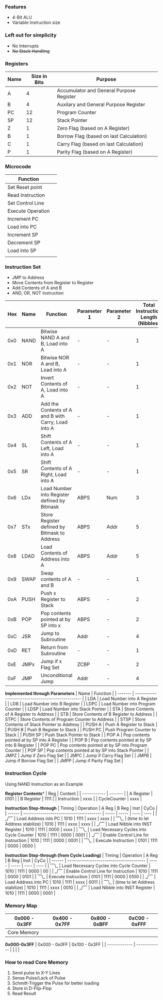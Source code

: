 ### Features
- 4-Bit ALU
- Variable Instruction size

### Left out for simplicity
- No Interrupts 
- ~~No Stack Handling~~

### Registers

| Name | Size in Bits | Purpose                                  |
| ---- | ------------ | ---------------------------------------- |
| A    | 4            | Accumulator and General Purpose Register |
| B    | 4            | Auxilary and General Purpose Register    |
| PC   | 12           | Program Counter                          |
| SP   | 12           | Stack Pointer                            |
| Z    | 1            | Zero Flag (based on A Register)          |
| B    | 1            | Borrow Flag (based on last Calculation)  | 
| C    | 1            | Carry Flag (based on last Calculation)   |
| P    | 1            | Parity Flag (based on A Register)        |

### Microcode
| Function          |     |
| ----------------- | --- |
| Set Reset point   |     |
| Read Instruction  |     |
| Set Control Line  |     |
| Execute Operation |     |
| Increment PC      |     |
| Load into PC      |     |
| Increment SP      |     |
| Decrement SP      |     |
| Load into SP      |     |
|                   |     |

### Instruction Set
- JMP to Address
- Move Contents from Register to Register
- Add Contents of A and B
- AND, OR, NOT Instruction

| Hex | Name | Function                                            | Parameter 1 | Parameter 2 | Total Instruction Length (Nibbles) | Cyclces | 
| --- | ---- | --------------------------------------------------- | ----------- | ----------- | ---------------------------------- | ------- |
| 0x0 | NAND | Bitwise NAND A and B, Load into A                   | -           | -           | 1                                  |         |
| 0x1 | NOR  | Bitwise NOR A and B, Load into A                    | -           | -           | 1                                  |         |
| 0x2 | NOT  | Invert Contents of A, Load into A                   | -           | -           | 1                                  |         |
| 0x3 | ADD  | Add the Contents of A and B with Carry, Load into A | -           | -           | 1                                  |         |
| 0x4 | SL   | Shift Contents of A Left, Load into A               | -           | -           | 1                                  |         |
| 0x5 | SR   | Shift Contents of A Right, Load into A              | -           | -           | 1                                  |         |
| 0x6 | LDx  | Load Number into Register defined by Bitmask        | ABPS        | Num         | 3                                  |         |
| 0x7 | STx  | Store Register defined by Bitmask to Address        | ABPS        | Addr        | 5                                  |         |
| 0x8 | LDAD | Load Contents of Address into A                     | ABPS        | Addr        | 5                                  |         |
| 0x9 | SWAP | Swap contents of A and B                            | -           | -           | 1                                  |         |
| 0xA | PUSH | Push x Register to Stack                            | ABPS        | -           | 2                                  |         |
| 0xB | POP  | Pop contents pointed at by SP into x                | ABPS        | -           | 2                                  |         |
| 0xC | JSR  | Jump to Subroutine                                  | Addr        | -           | 4                                  |         |
| 0xD | RET  | Return from Subroutine                              | -           | -           | 1                                  |         |
| 0xE | JMPx | Jump if x Flag Set                                  | ZCBP        | -           | 2                                  |         |
| 0xF | JMP  | Unconditional Jump                                  | Addr        | -           | 4                                  |         |

**Implemented through Parameters**
| Name    | Function                                           |
| ------- | -------------------------------------------------- |
| LDA     | Load Number into A Register                        |
| LDB     | Load Number into B Register                        |
| LDPC    | Load Number into Program Counter                   |
| LDSP    | Load Number into Stack Pointer                     |
| STA     | Store Contents of A Register to Address            |
| STB     | Store Contents of B Register to Address            |
| STPC    | Store Contents of Program Counter to Address       |
| STSP    | Store Contents of Stack Pointer to Address         |
| PUSH A  | Push A Register to Stack                           |
| PUSH B  | Push B Register to Stack                           |
| PUSH PC | Push Program Counter to Stack                      |
| PUSH SP | Push Stack Pointer to Stack                        |
| POP A   | Pop contents pointed at by SP into A Register      |
| POP B   | Pop contents pointed at by SP into B Register      |
| POP PC  | Pop contents pointed at by SP into Program Counter |
| POP SP  | Pop contents pointed at by SP into Stack Pointer   |
| JMPZ    | Jump if Zero Flag Set                              |
| JMPC    | Jump if Carry Flag Set                             |
| JMPB    | Jump if Borrow Flag Set                            |
| JMPP    | Jump if Parity Flag Set                            |

### Instruction Cycle
Using NAND Instruction as an Example

**Register Contents***
| Reg          | Content |
| ------------ | ------- |
| A Register   | 0101    |
| B Register   | 1111    |
| Instruction  | xxxx    |
| CycleCounter | xxxx    | 

**Instruction Step-through**
| Timing | Operation                                | A Reg | B Reg | Inst | CyCo |
| ------ | ---------------------------------------- | ----- | ----- | ---- | ---- |
| \_/⎺   | Load Address into PC                     | 1010  | 1111  | xxxx | xxxx |
| ⎺\\\_  | (time to let Address stabilize)          | 1010  | 1111  | xxxx | xxxx |
| \_/⎺   | Load Nibble into INST Register           | 1010  | 1111  | 0000 | xxxx |
| ⎺\\\_  | Load Necessary Cycles into Cycle Counter | 1010  | 1111  | 0000 | 0001 |
| \_/⎺   | Enable Control Line for Instruction      | 1010  | 1111  | 0000 | 0001 |
| ⎺\\\_  | Execute Instruction                      | 0101  | 1111  | 0000 | 0000 |

**Instruction Step-through (from Cycle Loading)**
| Timing | Operation                                | A Reg | B Reg | Inst | CyCo |
| ------ | ---------------------------------------- | ----- | ----- | ---- | ---- |
| ⎺\\\_  | Load Necessary Cycles into Cycle Counter | 1010  | 1111  | 0000 | 00 |
| \_/⎺   | Enable Control Line for Instruction      | 1010  | 1111  | 0000 | 0101 |
| ⎺\\\_  | Execute Instruction                      | 0101  | 1111  | 0000 | 0100 |
| \_/⎺   | Load Address into PC                     | 1010  | 1111  | xxxx | 0011 |
| ⎺\\\_  | (time to let Address stabilize)          | 1010  | 1111  | xxxx | 0010 |
| \_/⎺   | Load Nibble into INST Register           | 1010  | 1111  | 0000 | 0001 |  

### Memory Map
| 0x000 - 0x3FF | 0x400 - 0x7FF | 0x800 - 0xBFF | 0xC00 - 0xFFF |
| ------------- | ------------- | ------------- | ------------- |
| Core Memory   |               |               |               |

**0x000-0x3FF**
| 0x000 - 0x0FF | 0x100 - 0x3FF |
| ------------- | ------------- |
|               |               |

### How to read Core Memory
1. Send pulse to X-Y Lines
2. Sense Pulse/Lack of Pulse
3. Schmitt-Trigger the Pulse for better loading
4. Store in D-Flip-Flop
5. Read Result